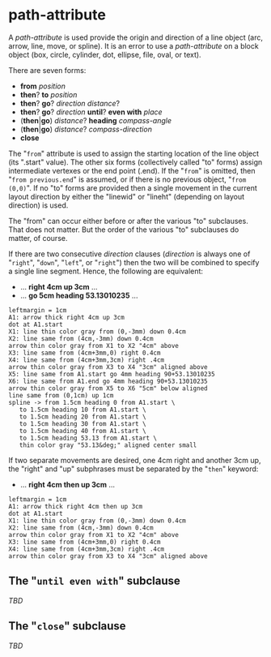 # path-attribute

A *path-attribute* is used provide the origin and direction of a line
object (arc, arrow, line, move, or spline).  It is an error to use a
*path-attribute* on
a block object (box, circle, cylinder, dot, ellipse, file, oval, or text).

There are seven forms:

  *  **from** *position*
  *  **then**? **to** *position*
  *  **then**? **go**? *direction* *distance*?
  *  **then**? **go**? *direction* **until**? **even with** *place*
  *  (**then**|**go**) *distance*? **heading** *compass-angle*
  *  (**then**|**go**) *distance*? *compass-direction*
  *  **close**

The "`from`" attribute is used to assign the starting location
of the line object (its ".start" value).  The other six forms
(collectively called "to" forms) assign
intermediate vertexes or the end point (.end).   If the "`from`"
is omitted, then "`from previous.end`" is assumed, or if there
is no previous object, "`from (0,0)`".   If no "to" forms are
provided then a single movement in the current layout direction
by either the "linewid" or "lineht" (depending on layout direction)
is used.

The "from" can occur
either before or after the various "to" subclauses.  That does not
matter.  But the order of the various "to" subclauses do matter, of course.

If there are two consecutive *direction* clauses (*direction* is
always one of "`right`", "`down`", "`left`", or "`right`") then
the two will be combined to specify a single line segment.
Hence, the following are equivalent:


  *  ... **right 4cm up 3cm** ...
  *  ... **go 5cm heading 53.13010235** ...

~~~ pikchr
leftmargin = 1cm
A1: arrow thick right 4cm up 3cm
dot at A1.start
X1: line thin color gray from (0,-3mm) down 0.4cm
X2: line same from (4cm,-3mm) down 0.4cm
arrow thin color gray from X1 to X2 "4cm" above
X3: line same from (4cm+3mm,0) right 0.4cm
X4: line same from (4cm+3mm,3cm) right .4cm
arrow thin color gray from X3 to X4 "3cm" aligned above
X5: line same from A1.start go 4mm heading 90+53.13010235
X6: line same from A1.end go 4mm heading 90+53.13010235
arrow thin color gray from X5 to X6 "5cm" below aligned
line same from (0,1cm) up 1cm
spline -> from 1.5cm heading 0 from A1.start \
   to 1.5cm heading 10 from A1.start \
   to 1.5cm heading 20 from A1.start \
   to 1.5cm heading 30 from A1.start \
   to 1.5cm heading 40 from A1.start \
   to 1.5cm heading 53.13 from A1.start \
   thin color gray "53.13&deg;" aligned center small
~~~

If two separate movements are desired, one 4cm right and another 3cm up,
the "right" and "up" subphrases must be separated by the "`then`" keyword:

  *  ... **right 4cm then up 3cm** ...

~~~ pikchr
leftmargin = 1cm
A1: arrow thick right 4cm then up 3cm
dot at A1.start
X1: line thin color gray from (0,-3mm) down 0.4cm
X2: line same from (4cm,-3mm) down 0.4cm
arrow thin color gray from X1 to X2 "4cm" above
X3: line same from (4cm+3mm,0) right 0.4cm
X4: line same from (4cm+3mm,3cm) right .4cm
arrow thin color gray from X3 to X4 "3cm" aligned above
~~~

## The "`until even with`" subclause

*TBD*

## The "`close`" subclause

*TBD*
